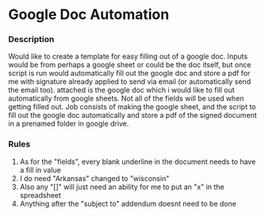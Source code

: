 # Google Doc Automation

### Description

Would like to create a template for easy filling out of a google doc. Inputs would be from perhaps a google sheet or could be the doc itself, but once script is run would automatically fill out the google doc and store a pdf for me with signature already applied to send via email (or automatically send the email too). attached is the google doc which i would like to fill out automatically from google sheets. Not all of the fields will be used when getting filled out. Job consists of making the google sheet, and the script to fill out the google doc automatically and store a pdf of the signed document in a prenamed folder in google drive.

### Rules

1. As for the "fields", every blank underline in the document needs to have a fill in value
2. I do need "Arkansas" changed to "wisconsin"
3. Also any "[]" will just need an ability for me to put an "x" in the spreadsheet
4. Anything after the "subject to" addendum doesnt need to be done
